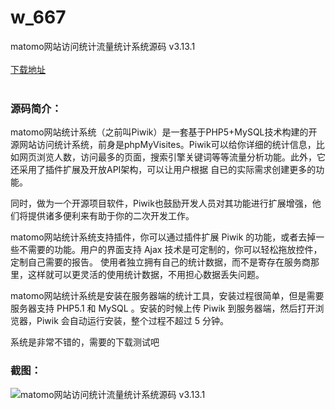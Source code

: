 # w_667
matomo网站访问统计流量统计系统源码 v3.13.1
<br/></br>
[下载地址](https://www.uuid2.com/667.html "下载地址")
<br/></br>
<h3>源码简介：</h3>
<p>matomo网站统计系统（之前叫Piwik）是一套基于PHP5+MySQL技术构建的开源网站访问统计系统，前身是phpMyVisites。Piwik可以给你详细的统计信息，比如网页浏览人数，访问最多的页面，搜索引擎关键词等等流量分析功能。此外，它还采用了插件扩展及开放API架构，可以让用户根据 自已的实际需求创建更多的功能。<p>
<p>同时，做为一个开源项目软件，Piwik也鼓励开发人员对其功能进行扩展增强，他们将提供诸多便利来有助于你的二次开发工作。<p>
<p>matomo网站统计系统支持插件，你可以通过插件扩展 Piwik 的功能，或者去掉一些不需要的功能。用户的界面支持 Ajax 技术是可定制的，你可以轻松拖放控件，定制自己需要的报告。
使用者独立拥有自己的统计数据，而不是寄存在服务商那里，这样就可以更灵活的使用统计数据，不用担心数据丢失问题。<p>
<p>matomo网站统计系统是安装在服务器端的统计工具，安装过程很简单，但是需要服务器支持 PHP5.1 和 MySQL 。安装的时候上传 Piwik 到服务器端，然后打开浏览器，Piwik 会自动运行安装，整个过程不超过 5 分钟。<p>
<p>系统是非常不错的，需要的下载测试吧<p>
<h3>截图：</h3>
<img src="https://www.uuid2.com/wp-content/uploads/img/202109/375e88a393.jpg" alt="matomo网站访问统计流量统计系统源码 v3.13.1">
